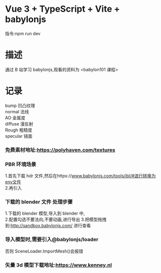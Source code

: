 # Vue 3 + TypeScript + Vite + babylonjs

指令:npm run dev

# 描述

通过 B 站学习 babylonjs,观看的资料为 <babylon101 课程>

# 记录

bump 凹凸纹理  
normal 法线  
AO 金属度  
diffuse 漫反射  
Rough 粗糙度  
specular 镜面

### 免费素材地址:https://polyhaven.com/textures

### PBR 环境场景

1.首先下载 hdr 文件,然后在https://www.babylonjs.com/tools/ibl/#进行转换为env文件  
2.再引入

### 下载的 blender 文件 处理步骤

1.下载的 blender 模型,导入到 blender 中,  
2.配置勾选不要法向,不要动画,进行导出 3.把模型拖拽到:http://sandbox.babylonjs.com/ 进行查看

### 导入模型时,需要引入@babylonjs/loader

否则 SceneLoader.ImportMesh()会报错

### 矢量 3d 模型下载地址:https://www.kenney.nl

